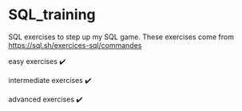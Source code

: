 # SQL_training
SQL exercises to step up my SQL game. These exercises come from https://sql.sh/exercices-sql/commandes

easy exercises ✔️

intermediate exercises ✔️

advanced exercises ✔️
